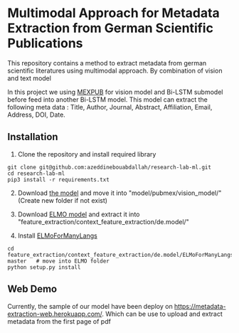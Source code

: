 # Multimodal Approach for Metadata Extraction from German Scientific Publications
This repository contains a method to extract metadata from german scientific 
literatures using multimodal approach. By combination of vision and text model

In this project we using [MEXPUB](https://github.com/nbeili/Metadata-extraction-from-German-scientific-papers) for vision model and Bi-LSTM submodel before feed into another Bi-LSTM model.
This model can extract the following meta data : Title, Author, Journal, Abstract, Affiliation, Email, Address, DOI, Date.
## Installation
1. Clone the repository and install required library
``` 
git clone git@github.com:azeddinebouabdallah/research-lab-ml.git
cd research-lab-ml
pip3 install -r requirements.txt
```
2. Download [the model](https://drive.google.com/file/d/1Ie1SeTKoqzPH86DN2xPBgEz-3qq6DLoE/view?usp=sharing) and move it into "model/pubmex/vision_model/" (Create new folder if not exist)
3. Download [ELMO model](http://vectors.nlpl.eu/repository/11/142.zip) and extract it into "feature_extraction/context_feature_extraction/de.model/"

4. Install [ELMoForManyLangs](https://github.com/HIT-SCIR/ELMoForManyLangs)
```
cd feature_extraction/context_feature_extraction/de.model/ELMoForManyLangs-master   # move into ELMO folder
python setup.py install
```

## Web Demo
Currently, the sample of our model have been deploy on https://metadata-extraction-web.herokuapp.com/. Which can be use to upload and extract metadata from the first page of pdf
